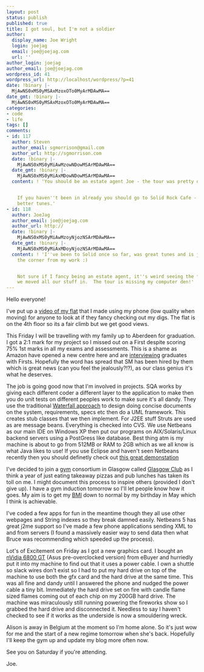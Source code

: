 ```yaml
---
layout: post
status: publish
published: true
title: I got soul, but I'm not a soldier
author:
  display_name: Joe Wright
  login: joejag
  email: joe@joejag.com
  url: ''
author_login: joejag
author_email: joe@joejag.com
wordpress_id: 41
wordpress_url: http://localhost/wordpress/?p=41
date: !binary |-
  MjAwNS0xMS0yMSAxMzoxOTo0MyArMDAwMA==
date_gmt: !binary |-
  MjAwNS0xMS0yMSAxMzoxOTo0MyArMDAwMA==
categories:
- code
- life
tags: []
comments:
- id: 117
  author: Steven
  author_email: sgmorrison@gmail.com
  author_url: http://sgmorrison.com
  date: !binary |-
    MjAwNS0xMS0yMiAwMzowNDowMSArMDAwMA==
  date_gmt: !binary |-
    MjAwNS0xMS0yMiAxMDowNDowMSArMDAwMA==
  content: ! 'You should be an estate agent Joe - the tour was pretty damn good.


    If you haven''t been in already you should go to Solid Rock Cafe - good grub and
    better tunes.'
- id: 118
  author: JoeJag
  author_email: joe@joejag.com
  author_url: http://
  date: !binary |-
    MjAwNS0xMS0yMiAwMzoyNjozNSArMDAwMA==
  date_gmt: !binary |-
    MjAwNS0xMS0yMiAxMDoyNjozNSArMDAwMA==
  content: ! 'I''ve been to Solid once so far, was great tunes and is just around
    the corner from my work :)


    Not sure if I fancy being an estate agent, it''s weird seeing the flat now before
    we moved all our stuff in.  The tour is missing my computer den!'
---
```

<p>Hello everyone!</p>
<p>I've put up a <a href="{{ site.url }}/images/2005/flattour.3gp">video of my flat</a> that I made using my phone (low quality when moving) for anyone to look at if they fancy checking out my digs.  The flat is on the 4th floor so its a fair climb but we get good views.</p>
<p>This Friday I will be travelling with my family up to Aberdeen for graduation.  I got a 2:1 mark for my project so I missed out on a First despite scoring 75% 1st marks in all my exams and assessments.  This is a shame as Amazon have opened a new centre here and are <a href="http://careers.amazondc.com/index.html">interviewing</a> graduates with Firsts.  Hopefully the word has spread that SM has been hired by them which is great news (can you feel the jealously?!?), as our class genius it's what he deserves.</p>
<p>The job is going good now that I'm involved in projects.  SQA works by giving each different coder a different layer to the application to make then you do unit tests on different peoples work to make sure it's all dandy.  They use the traditional  <a href="http://en.wikipedia.org/wiki/Waterfall_model">Waterfall approach</a> to design doing concise documents on the system, requirements, specs etc then do a UML framework.  This creates stub classes that we then implement.  For J2EE stuff Struts are used as are message beans.  Everything is checked into CVS.  We use Netbeans as our main IDE on Windows XP then put our programs on AIX/Solaris/Linux backend servers using a PostGress like database.  Best thing atm is my machine is about to go from 512MB or RAM to 2GB which as we all know is what Java likes to use!  If you use Eclipse and haven't seen Netbeans recently then you should definetly check out <a href="http://www.javalobby.org/eps/netbeans5/?source=archives">this great demonstation</a></p>
<p>I've decided to join a <a href="http://www.glasgowclub.org/club-locator/kelvinhall.asp">gym</a> consortium in Glasgow called <a href="http://www.glasgowclub.org/">Glasgow Club</a> as I think a year of just eating takeaway pizzas and pub lunches has taken its toll on me.  I might document this process to inspire others (provided I don't give up).  I have a gym induction tomorrow so I'll let people know how it goes.  My aim is to get my <a href="http://www.glasgowclub.org/fitnesstools/index.asp">BMI</a> down to normal by my birthday in May which I think is achievable.</p>
<p>I've coded a few apps for fun in the meantime though they all use other webpages and String indexes so they break damned easily.  Netbeans 5 has great j2me support so I've made a few phone applications sending XML to and from servers (I found a massively easier way to send data then what Bruce was recommending which speeded up the process).</p>
<p>Lot's of Excitement on Friday as I got a new graphics card.  I bought an <a href="http://graphics.tomshardware.com/graphic/20050705/index.html">nVidia 6800 GT</a> (Asus pre-overclocked version)  from eBuyer and hurriedly put it into my machine to find out that it uses a power cable.  I own a shuttle so slack wires don't exist so I had to put my hard drive on top of the machine to use both the gfx card and the hard drive at the same time.  This was all fine and dandy until I answered the phone and nudged the power cable a tiny bit.  Immediately the hard drive set on fire with candle flame sized flames coming out of each chip on my 200GB hard drive.  The machine was miraculously still running powering the fireworks show so I grabbed the hard drive and disconnected it.  Needless to say I haven't checked to see if it works as the underside is now a smouldering wreck.</p>
<p>Alison is away in Belgium at the moment so I'm home alone.  So it's just wow for me and the start of a new regime tomorrow when she's back.  Hopefully I'll keep the gym up and update my blog more often now.</p>
<p>See you on Saturday if you're attending.</p>
<p>Joe.</p>
